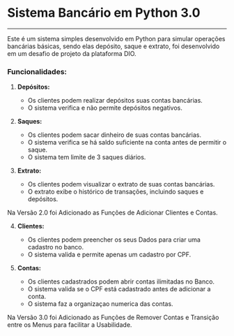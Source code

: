 # Sistema Bancário em Python 3.0

---

Este é um sistema simples desenvolvido em Python para simular operações bancárias básicas, sendo elas depósito, saque e extrato, foi desenvolvido em um desafio de projeto da plataforma DIO.

### Funcionalidades:

1. **Depósitos:**
   - Os clientes podem realizar depósitos suas contas bancárias.
   - O sistema verifica e não permite depósitos negativos.


2. **Saques:**
   - Os clientes podem sacar dinheiro de suas contas bancárias.
   - O sistema verifica se há saldo suficiente na conta antes de permitir o saque.
   - O sistema tem limite de 3 saques diários.

3. **Extrato:**
   - Os clientes podem visualizar o extrato de suas contas bancárias.
   - O extrato exibe o histórico de transações, incluindo saques e depósitos.

Na Versão 2.0 foi Adicionado as Funções de Adicionar Clientes e Contas.

4. **Clientes:**
   - Os clientes podem preencher os seus Dados para criar uma cadastro no banco.
   - O sistema valida e permite apenas um cadastro por CPF.
  
4. **Contas:**
   - Os clientes cadastrados podem abrir contas ilimitadas no Banco.
   - O sistema valida se o CPF está cadastrado antes de adicionar a conta.
   - O sistema faz a organizaçao numerica das contas.
  
Na Versão 3.0 foi Adicionado as Funções de Remover Contas e Transição entre os Menus para facilitar a Usabilidade.

  
     



